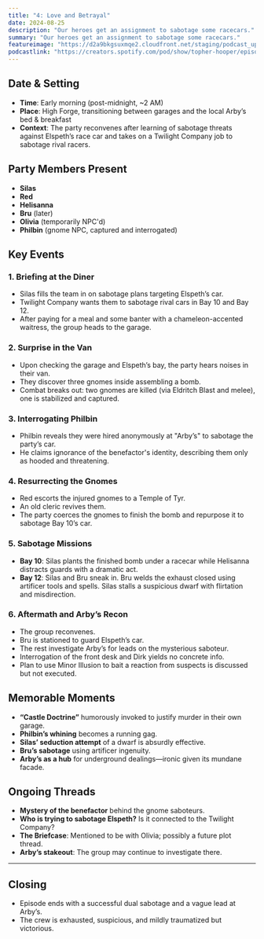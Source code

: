 ```yaml
---
title: "4: Love and Betrayal"
date: 2024-08-25
description: "Our heroes get an assignment to sabotage some racecars."
summary: "Our heroes get an assignment to sabotage some racecars."
featureimage: "https://d2a9bkgsuxmqe2.cloudfront.net/staging/podcast_uploaded_episode400/41448639/41448639-1724609198550-a6f77d20d0c0a.jpg"
podcastlink: "https://creators.spotify.com/pod/show/topher-hooper/episodes/C4-E4-Love-and-Betrayal-e2nji80"
---
```

## Date & Setting
- **Time**: Early morning (post-midnight, ~2 AM)
- **Place**: High Forge, transitioning between garages and the local Arby’s bed & breakfast
- **Context**: The party reconvenes after learning of sabotage threats against Elspeth’s race car and takes on a Twilight Company job to sabotage rival racers.
## Party Members Present
- **Silas**
- **Red**
- **Helisanna**
- **Bru** (later)
- **Olivia** (temporarily NPC'd)
- **Philbin** (gnome NPC, captured and interrogated)
## Key Events
### 1. **Briefing at the Diner**
- Silas fills the team in on sabotage plans targeting Elspeth’s car.
- Twilight Company wants them to sabotage rival cars in Bay 10 and Bay 12.
- After paying for a meal and some banter with a chameleon-accented waitress, the group heads to the garage.
### 2. **Surprise in the Van**
- Upon checking the garage and Elspeth’s bay, the party hears noises in their van.
- They discover three gnomes inside assembling a bomb.
- Combat breaks out: two gnomes are killed (via Eldritch Blast and melee), one is stabilized and captured.
### 3. **Interrogating Philbin**
- Philbin reveals they were hired anonymously at "Arby’s" to sabotage the party’s car.
- He claims ignorance of the benefactor's identity, describing them only as hooded and threatening.
### 4. **Resurrecting the Gnomes**
- Red escorts the injured gnomes to a Temple of Tyr.
- An old cleric revives them.
- The party coerces the gnomes to finish the bomb and repurpose it to sabotage Bay 10’s car.
### 5. **Sabotage Missions**
- **Bay 10**: Silas plants the finished bomb under a racecar while Helisanna distracts guards with a dramatic act.
- **Bay 12**: Silas and Bru sneak in. Bru welds the exhaust closed using artificer tools and spells. Silas stalls a suspicious dwarf with flirtation and misdirection.
### 6. **Aftermath and Arby’s Recon**
- The group reconvenes.
- Bru is stationed to guard Elspeth’s car.
- The rest investigate Arby’s for leads on the mysterious saboteur.
- Interrogation of the front desk and Dirk yields no concrete info.
- Plan to use Minor Illusion to bait a reaction from suspects is discussed but not executed.
## Memorable Moments
- **“Castle Doctrine”** humorously invoked to justify murder in their own garage.
- **Philbin’s whining** becomes a running gag.
- **Silas’ seduction attempt** of a dwarf is absurdly effective.
- **Bru’s sabotage** using artificer ingenuity.
- **Arby’s as a hub** for underground dealings—ironic given its mundane facade.
## Ongoing Threads
- **Mystery of the benefactor** behind the gnome saboteurs.
- **Who is trying to sabotage Elspeth?** Is it connected to the Twilight Company?
- **The Briefcase**: Mentioned to be with Olivia; possibly a future plot thread.
- **Arby’s stakeout**: The group may continue to investigate there.
---
## Closing
- Episode ends with a successful dual sabotage and a vague lead at Arby’s.
- The crew is exhausted, suspicious, and mildly traumatized but victorious.